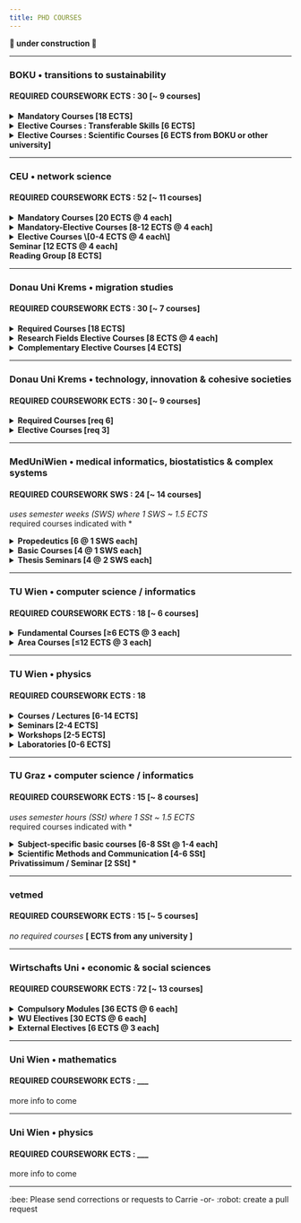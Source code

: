 ```yaml
---
title: PHD COURSES
---
```

<!--
about CSH partner universities and/or usual CSH student PhD programs
-->

**🚧  under construction  🚧**
<hr>

<h3>BOKU • transitions to sustainability</h3>
<h4>REQUIRED COURSEWORK ECTS : 30   [~ 9 courses]</h4>
<details><summary><b>Mandatory Courses [18 ECTS]</b></summary>
<li>Principles & challenges of research in socio-economics, natural resources & life sciences
<li>Doctoral Seminar I-IV
<li>Journal Club I-II
<li>Theory & principles of inter<li>& transdisciplinary research
<li>Methods of knowledge integration in inter<li>& transdisciplinary research
</li></details>
<details><summary><b> Elective Courses : Transferable Skills [6 ECTS]</b></summary>
<li>?</li></details>
<details><summary><b>Elective Courses : Scientific Courses [6 ECTS from BOKU or other university]</b></summary>
<li>Biodiversity crisis - climate crisis
<li>Computer simulation in energy & resource economics
<li>Current selected fields of social ecology
<li>Introduction to statistical learning with R
<li>Advanced natural resource economics
<li>Banking & credit systems
<li>Agricultural law
<li>...and more...</li>
</details>
<hr>
<h3> CEU • network science</h3>
<h4>REQUIRED COURSEWORK ECTS : 52 [~ 11 courses]</h4>
<details><summary><b>Mandatory Courses [20 ECTS @ 4 each]</b></summary>
<li>Fundamental of network science
<li>Social networks
<li>Data mining and big data analysis
<li>Structure and dynamics of complex networks
<li>Academic professionalization</li>
</details>
<details><summary><b>Mandatory-Elective Courses [8-12 ECTS @ 4 each]</b></summary>
<li>Statistical methods in network science and data management
<li>Academic writing for network science PhD students
<li>Introduction to computational social science
<li>Data and netowrk visualization
<li>Agent based models
<li>Data science for the sustainable development goals
<li>Diving in the Digital Public Space: From individual (behavioral) digital traces to collective social and political dynamics
<li>Machine learning for natural language processing
<li>Network inference and reconstruction
<li>Scientific Python</li>
</details>
<details><summary><b>Elective Courses \[0-4 ECTS @ 4 each\]</b></summary>
<li>?</li>
</details>
<b>Seminar [12 ECTS @ 4 each]</b><br />
<b>Reading Group [8 ECTS]</b>
<hr>
<h3>Donau Uni Krems • migration studies</h3>
<h4>REQUIRED COURSEWORK ECTS : 30 [~ 7 courses]</h4>
<details><summary><b> Required Courses [18 ECTS]</b></summary>
<li>Interdisciplinary Research in Migration Studies
<li>Advanced Quantitative Methods
<li>Advanced Qualitative Methods
<li>Migration Theories and Policies [6 ECTS]</li>
</details>
<details><summary><b>Research Fields Elective Courses [8 ECTS @ 4 each]</b></summary>
<li>Law and migration
<li>International management and organization theory
<li>Globalization and Religion
<li>Migration and communication
<li>Migration and democracy</li>
</details>
<details><summary><b>Complementary Elective Courses [4 ECTS]</b></summary>
<li>Scientific theory and ethics
<li>Grant acquisition and project management
<li>Inclusion and integration in digital network society
<li>Scientific writing and dialectics</li>
</details>
<hr>
<h3>Donau Uni Krems • technology, innovation & cohesive societies</h3>
<h4>REQUIRED COURSEWORK ECTS : 30 [~ 9 courses]</h4>
<details><summary><b>Required Courses [req 6]</b></summary>
<li>Science communication
<li>Research design and research literacy
<li>Systems theory and socio-technical change
<li>Socio-technical innovation for cohesive societies
<li>Computational social science
<li>Doctrinal legal research and case-based methods</li>
</details>
<details><summary><b>Elective Courses [req 3]</b></summary>
<li>Research methods (mixed methods)
<li>Special topics in policy-making
<li>Scientific career building
<li>Advanced quantitative research methods
<li>Advanced qualitative research methods
<li>Technology, transnational movements and the nation state</li>
</details>
<hr>
<h3> MedUniWien • medical informatics, biostatistics & complex systems</h3>
<h4>REQUIRED COURSEWORK SWS : 24   [~ 14 courses]</h4>
<p><i>uses semester weeks (SWS) where 1 SWS ~ 1.5 ECTS</i><br />
required courses indicated with *</p>
<details><summary><b>Propedeutics [6 @ 1 SWS each]</b></summary>
<li>Ethics in medicine & good scientific practice *
<li>Intellectual property rights & project management *
<li>Molecular biology & biochemistry
<li>Medical imaging & biomedical engineering
<li>Guide to scientific writing
<li>Data literacy for aspiring life scientists
<li>Scientific software & databases
<li>...possibly others...</li>
</details>
<details><summary><b>Basic Courses [4 @ 1 SWS each]</b></summary>
<li>Mathematical basics & key algorithms
<li>Advanced statisticsal procedures and theoretical concepts
<li>Statistical methods in medical research
<li>Computer science in clinical settings
<li>Information systems, eHealth and decision support
<li>Image and singal analysis, modeling, simulation and bioinformatics
<li>Complex systems and artificial intelligence</li>
</details>
<details><summary><b>Thesis Seminars [4 @ 2 SWS each]</b></summary>
<li>Bioinformatics, biosimulation and complex systems
<li>Medical informaiton management and decision support in clinical settings
<li>Computer vision
<li>Prognosis research
<li>Statistical issues in platform trials
<li>Artificial intelligence</li>
<b>Journal Club \[6 @ 1 SWS each\]</b>
</details>
<hr>
<h3>TU Wien • computer science / informatics</h3>
<h4>REQUIRED COURSEWORK ECTS : 18 [~ 6 courses]</h4>
<details><summary><b>Fundamental Courses [≥6 ECTS @ 3 each]</b></summary>
<li>Philosophy of science
<li>Innovation
<li>Research methods in computer science
<li>Fundamental research methods for doctoral students
<li>Research and career planning for doctoral students
<li>Being a researcher
<li>From surviving to thriving: crafting your good professional life</li>
</details>
<details><summary><b>Area Courses [≤12 ECTS @ 3 each]</b></summary>
<li>PhD primary area computer engineering intro
<li>Foundations of data and knowledge systems
<li>Introduction to media informatics and visual computing
<li>Foundations of business informatics
<li>Advanced topics in service-oriented and cloud computing
<li>Model checking
<li>Discrete mathematics and probability
<li>Formal methods
<li>Linear algebra
<li>Algorithms
<li>Shape from function methods
<li>Differential equations
<li>Computational geometry and topology
<li>Computational complexity
<li>Essence of cloud computing
<li>Hybrid systems
<li>Media understanding
<li>Advanced concepts in distributed systems research
<li>Abstract interpretation: from theory to applications
<li>Generative software development
<li>Computational photography and computational imaging
<li>Future trends in imaging
<li>Machine learning
<li>Recommender systems
<li>Description logics, ontology-based data access and reasoning
<li>Design and analysis of quasi-experiments for causal inference
<li>Advanced topics in web of data
<li>Model predictive control
<li>Computational complexity
<li>Geometry & topology
<li>Automated scheduling and timetablihng
<li>Data warehousing and business intelligence
<li>...and more...</li>
</details>
<hr>
<h3>TU Wien • physics</h3>
<h4>REQUIRED COURSEWORK ECTS : 18</h4>
<details><summary><b>Courses / Lectures [6-14 ECTS]</b></summary>
more info to come
</details>
<details><summary><b>Seminars [2-4 ECTS]</b></summary>
more info to come
 </details> 
<details><summary><b>Workshops [2-5 ECTS]</b></summary>
more info to come
</details>
<details><summary><b>Laboratories [0-6 ECTS]</b></summary>
more info to come
</details>
<hr>
<h3> TU Graz • computer science / informatics </h3>
<h4>REQUIRED COURSEWORK ECTS : 15 [~ 8 courses]</h4>
<p><i>uses semester hours (SSt) where 1 SSt ~ 1.5 ECTS</i><br />
required courses indicated with *</p>
<details><summary><b>Subject-specific basic courses [6-8 SSt @ 1-4 each]</b></summary>
<li>Enumerative combinatoric algorithms
<li>Discrete stochastics and information theory
<li>Discrete and computational geometry
<li>Combinatorial optimization
<li>Knowledge discovery & data mining
<li>Data integration and large-scale analysis
<li>Architecture of machine learning systems
<li>Data analysis and introduction to R
<li>Intelligent systems
<li>Natural language processing
<li>Information search and retrieval
<li>Deep learning
<li>Reinforcement learning
<li>Technical numerics
<li>Applied statistics
<li>Problem analysis and complexity theory
<li>Probabilistic method in combinatorics and algorithmics
<li>Advanced and algorithmic graph theory
<li>Geometry for computer scientists
<li>Numerical optimization
<li>Logic and computability
<li>Complexity theory
<li>Logic-based knowledge representation
<li>Network science
<li>Computational modelling of social systems
<li>Social media technologies
<li>Recommender systems
<li>Critical readings in data science
<li>Topological data analysis
<li>...and more...</li>
</details>
<details><summary><b>Scientific Methods and Communication [4-6 SSt]</b></summary>
<li>Scientific methods and communication [2 SSt] *
<li>Doctoral seminar [2 x 1 SSt] *
<li>from course catalog [≤ 2 SSt] </li>
</details>
<b>Privatissimum / Seminar [2 SSt] * </b>
<hr>
<h3>vetmed</h3>
<h4>REQUIRED COURSEWORK ECTS : 15 [~ 5 courses]</h4>
<p><i>no required courses</i>
<b>[ ECTS from any university ]</b></p>
<hr>
<h3>Wirtschafts Uni • economic & social sciences</h3>
<h4>REQUIRED COURSEWORK ECTS : 72 [~ 13 courses]</h4>
<details><summary><b> Compulsory Modules [36 ECTS @ 6 each]</b></summary>
<li>Mathematics
<li>Statistics
<li>Topics in econometrics
<li>Research seminar microeconomics
<li>Research seminar macroeconomics
<li>Internal/external research seminar</li>
</details>
<details><summary><b>WU Electives [30 ECTS @ 6 each]</b></summary>
<li>Topics in game theory
<li>Topics in microeconometrics
<li>Topics in macroeconometrics
<li>Topics in industrial organization
<li>Topics in labor economics
<li>Topics in trade
<li>Topics in international macroeconomics
<li>Topics in public economics
<li>Topics in inequality
<li>Topics in behavioral economics</li>
</details>
<details><summary><b>External Electives [6 ECTS @ 3 each]</b></summary>
<li><i>must be related to the dissertation topic; from any university</i></li>
</details>
<hr>
<h3>Uni Wien • mathematics</h3>
<h4>REQUIRED COURSEWORK ECTS : ___ </h4>
<p>more info to come</p>
<hr>
<h3> Uni Wien • physics</h3>
<h4>REQUIRED COURSEWORK ECTS : ___</h4>
<p>more info to come</p>
<hr>
:bee: Please send corrections or requests to Carrie -or- :robot: create a pull request
